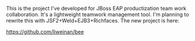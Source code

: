 This is the project I've developed for JBoss EAP productization team work collaboration. It's a lightweight teamwork management tool. I'm planning to rewrite this with JSF2+Weld+EJB3+Richfaces. The new project is here:

https://github.com/liweinan/bee
